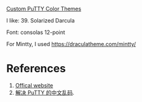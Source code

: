
[Custom PuTTY Color Themes](https://www.igvita.com/2008/04/14/custom-putty-color-themes/)

I like:
39. Solarized Darcula

Font: consolas 12-point

For Mintty, I used https://draculatheme.com/mintty/

# References
1. [Offical website](https://www.chiark.greenend.org.uk/~sgtatham/putty/)
2. [解决 PuTTY 的中文乱码](http://www.wilf.cn/post/putty-chinese-setup.html). 
